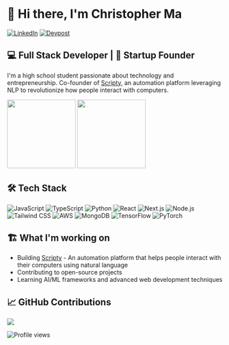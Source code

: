 # 👋 Hi there, I'm Christopher Ma

[![LinkedIn](https://img.shields.io/badge/LinkedIn-0077B5?style=for-the-badge&logo=linkedin&logoColor=white)](https://www.linkedin.com/in/christopher-ma-3b35aa300/)
[![Devpost](https://img.shields.io/badge/Devpost-003E54?style=for-the-badge&logo=devpost&logoColor=white)](https://devpost.com/chris-pengfei-ma?ref_content=user-portfolio&ref_feature=portfolio&ref_medium=global-nav)

## 💻 Full Stack Developer | 🚀 Startup Founder

I'm a high school student passionate about technology and entrepreneurship. Co-founder of [Scripty](https://scripty.me), an automation platform leveraging NLP to revolutionize how people interact with computers.

<div>
  <img height="160em" src="https://github-readme-stats.vercel.app/api?username=chrisma71&show_icons=true&theme=radical&include_all_commits=true&count_private=true"/>
  <img height="160em" src="https://github-readme-stats.vercel.app/api/top-langs/?username=chrisma71&layout=compact&langs_count=6&theme=radical"/>
</div>

## 🛠️ Tech Stack

![JavaScript](https://img.shields.io/badge/JavaScript-F7DF1E?style=for-the-badge&logo=javascript&logoColor=black)
![TypeScript](https://img.shields.io/badge/TypeScript-007ACC?style=for-the-badge&logo=typescript&logoColor=white)
![Python](https://img.shields.io/badge/Python-3776AB?style=for-the-badge&logo=python&logoColor=white)
![React](https://img.shields.io/badge/React-20232A?style=for-the-badge&logo=react&logoColor=61DAFB)
![Next.js](https://img.shields.io/badge/Next.js-000000?style=for-the-badge&logo=next.js&logoColor=white)
![Node.js](https://img.shields.io/badge/Node.js-43853D?style=for-the-badge&logo=node.js&logoColor=white)
![Tailwind CSS](https://img.shields.io/badge/Tailwind_CSS-38B2AC?style=for-the-badge&logo=tailwind-css&logoColor=white)
![AWS](https://img.shields.io/badge/AWS-232F3E?style=for-the-badge&logo=amazon-aws&logoColor=white)
![MongoDB](https://img.shields.io/badge/MongoDB-4EA94B?style=for-the-badge&logo=mongodb&logoColor=white)
![TensorFlow](https://img.shields.io/badge/TensorFlow-FF6F00?style=for-the-badge&logo=tensorflow&logoColor=white)
![PyTorch](https://img.shields.io/badge/PyTorch-EE4C2C?style=for-the-badge&logo=pytorch&logoColor=white)

## 🏗️ What I'm working on

- Building [Scripty](https://scripty.me) - An automation platform that helps people interact with their computers using natural language
- Contributing to open-source projects
- Learning AI/ML frameworks and advanced web development techniques

## 📈 GitHub Contributions

<img src="https://github-readme-streak-stats.herokuapp.com/?user=chrisma71&theme=radical" />

![Profile views](https://komarev.com/ghpvc/?username=chrisma71&color=blueviolet)

